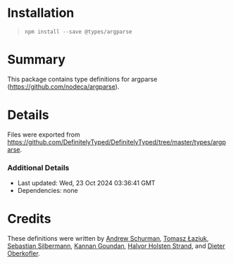 # Installation
> `npm install --save @types/argparse`

# Summary
This package contains type definitions for argparse (https://github.com/nodeca/argparse).

# Details
Files were exported from https://github.com/DefinitelyTyped/DefinitelyTyped/tree/master/types/argparse.

### Additional Details
 * Last updated: Wed, 23 Oct 2024 03:36:41 GMT
 * Dependencies: none

# Credits
These definitions were written by [Andrew Schurman](https://github.com/arcticwaters), [Tomasz Łaziuk](https://github.com/tlaziuk), [Sebastian Silbermann](https://github.com/eps1lon), [Kannan Goundan](https://github.com/cakoose), [Halvor Holsten Strand](https://github.com/ondkloss), and [Dieter Oberkofler](https://github.com/doberkofler).

